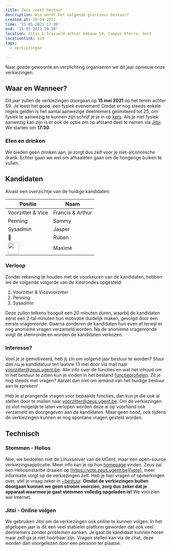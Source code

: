 ```yaml
---
title: Zeus zoekt bestuur
description: Wie wordt het volgende glorizeus bestuur?
created_at: 29-04-2021
time: '15-05-2021 17:30'
end: '15-05-2021 20:30'
location: Jitsi & Grasveld achter Gebouw S9, Campus Sterre, Gent
locationlink: $s9
tags:
  - Verkiezingen

---
```


Naar goede gewoonte en verplichting organiseren we dit jaar opnieuw onze verkiezingen.

## Waar en Wanneer?

Dit jaar zullen de verkiezingen doorgaan op **15 mei 2021** op het terein achter S9. Je leest het goed, een fysiek evenement! 
Omdat er nog steeds enkele regels gelden is het aantal aanwezige deelnemers gelimiteerd tot 25, om fysiek te aanwezig te kunnen zijn schrijf je je in op [kers][kers]. Als je niet fysiek aanwezig kan zijn is er ook de optie om op afstand deel te nemen via [Jitsi][jitsi]. We starten om **17:30**.

### Eten en drinken

We bieden geen drinken aan, je zorgt dus zelf voor je niet-alcoholische drank. Echter gaan we wel om afhaaleten gaan om de hongerige buiken te vullen.

## Kandidaten

Alvast een overzichtje van de huidige kandidaten:

| Positie           | Naam             |
| ----------------- | ---------------- |
| Voorzitter & Vice | Francis & Arthur |
| Penning           | Sammy            |
| Sysadmin          | Jasper           |
| 🦊		    | Ruben            |
| <img src="https://zeus.ugent.be/zeuswpi/9Wt7JVCU.png" width="35" height="35" /> | Maxime |

### Verloop

Zonder rekening te houden met de voorkeuren van de kandidaten, hebben we de volgende volgorde van de kiesrondes opgesteld:

1. Voorzitter & Vicevoorzitter
2. Penning
3. Sysadmin

Deze zullen telkens hooguit een 20 minuten duren, waarbij de kandidaten eerst een 2-tal minuten hun motivatie duidelijk maken, gevolgd door een eerste vragenronde. Daarna zonderen de kandidaten hun even af terwijl er nog anonieme vragen verzameld worden. Na de anonieme vragenronde volgt de stemronde en worden de kandidaten verkozen.

### Interesse?

Voel je je gemotiveerd, heb jij zin om volgend jaar bestuur te worden? Stuur dan nu je kandidatuur ten laatste 13 mei door via mail naar voorzitter@zeus.ugent.be.
Alle info over de functies en wat het inhoud om in het bestuur te zitten kun je vinden in het bestand [functieprofielen][functieprofielen]. Zit je nog steeds met vragen? Aarzel dan niet om iemand van het huidige bestuur aan te spreken!

Heb je al prangende vragen voor bepaalde functies, dan kun je die ook al stellen door te mailen naar voorzitter@zeus.ugent.be.
Om de verkiezingen zo vlot mogelijk te laten verlopen worden deze al op voorhand ook verzameld en doorgegeven aan de kandidaten. Maar geen nood, ook tijdens de verkiezingen kunnen er nog spontane vragen gesteld worden.

## Technisch

### Stemmen - Helios

Nee, we bedoelen niet de Linuxserver van de UGent, maar een open-source verkiezingsapplicatie. Meer info kan je op hun [homepage][helios] vinden. Zeus zal een Heliosinstantie draaien op [https://vote.zeus.ugent.be][vote], meer informatie volgt op de verkiezingen zelf. Heb je hier vragen of opmerkingen over, stel je vraag zeker in [~bestuur][bestuur-mm]. **Omdat de verkiezingen buiten doorgaan kunnen we geen stroom voorzien, zorg dus zeker dat je apparaat waarmee je gaat stemmen volledig opgeladen is!** We voorzien wel internet.

### Jitsi - Online volgen

We gebruiken Jitsi om de verkiezingen ook online te kunnen volgen. In het afgelopen jaar is dit een veel stabieler platform geworden dat ook veel deelnemers zonder problemen aankan. Je gaat de kandidaat kunnen horen maar zelf ga je niet hoorbaar zijn. Vragen stellen kan via de chat, deze worden dan voorgelezen door een persoon ter plaatse.


[helios]: https://heliosvoting.org/
[jitsi]: https://meet.jit.si/zeusKiestEenGlorieZeusBestuur
[bestuur-mm]: https://mattermost.zeus.gent/zeus/channels/bestuur
[functieprofielen]: https://git.zeus.gent/bestuur/drive/-/blob/master/varia/functieprofielen.md
[vote]: https://vote.zeus.ugent.be
[kers]: https://kers.zeus.gent/
